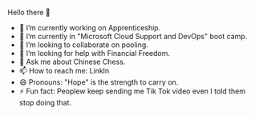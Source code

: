 Hello there 👋

- 🔭 I’m currently working on Apprenticeship.
- 🌱 I’m currently in "Microsoft Cloud Support and DevOps" boot camp.
- 👯 I’m looking to collaborate on pooling.
- 🤔 I’m looking for help with Financial Freedom.
- 💬 Ask me about Chinese Chess.
- 📫 How to reach me: LinkIn
- 😄 Pronouns: "Hope" is the strength to carry on.
- ⚡ Fun fact: Peoplew keep sending me Tik Tok video even I told them stop doing that.

